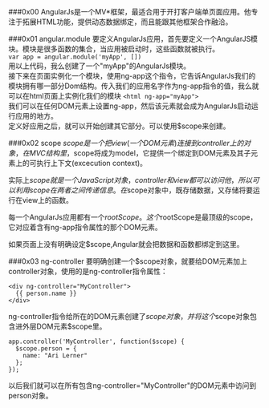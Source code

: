 ###0x00
AngularJs是一个MV*框架，最适合用于开打客户端单页面应用。他专注于拓展HTML功能，提供动态数据绑定，而且能跟其他框架合作融洽。  

###0x01 angular.module
要定义AngularJs应用，首先要定义一个AngularJS模块。模块是很多函数的集合，当应用被启动时，这些函数就被执行。  
`var app = angular.module('myApp', [])`  
用以上代码，我么创建了一个"myApp"的AngularJs模块。  
接下来在页面实例化一个模块，使用ng-app这个指令，它告诉AngularJs我们的模块拥有哪一部分Dom结构。传入我们的应用名字作为ng-app指令的值，我么就可以在html页面上实例化我们的模块
`<html ng-app="myApp">`  
我们可以在任何DOM元素上设置ng-app，然后该元素就会成为AngularJs启动运行应用的地方。  
定义好应用之后，就可以开始创建其它部分。可以使用$scope来创建。  

###0x02 scope
$scope是一个把view(一个DOM元素)连接到controller上的对象，在MVC结构里，$scope将成为model，它提供一个绑定到DOM元素及其子元素上的可执行上下文(excecution context)。  

实际上$scope就是一个JavaScript对象，controller和view都可以访问他，所以可以利用scope在两者之间传递信息。在$scope对象中，既存储数据，又存储将要运行在view上的函数。  

每一个AngularJs应用都有一个$rootScope。这个$rootScope是最顶级的scope，它对应着含有ng-app指令属性的那个DOM元素。  

如果页面上没有明确设定$scope,Angular就会把数据和函数都绑定到这里。  

###0x03 ng-controller
要明确创建一个$scope对象，就要给DOM元素加上controller对象，使用的是ng-controller指令属性：  

    <div ng-controller="MyController">
      {{ person.name }}
    </div>
ng-controller指令给所在的DOM元素创建了$scope对象，并将这个$scope对象包含进外层DOM元素$scope里。 
 
    app.controller('MyController', function($scope) {
      $scope.person = {
        name: "Ari Lerner"
      };
    });
以后我们就可以在所有包含ng-controller="MyController"的DOM元素中访问到person对象。  
